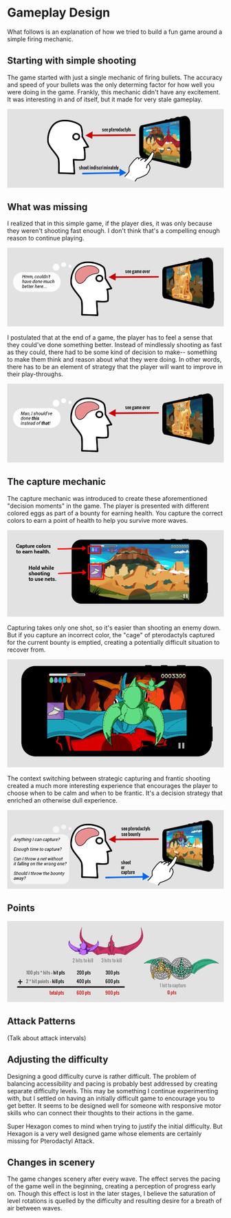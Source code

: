 # Gameplay Design

What follows is an explanation of how we tried to build a fun game around a
simple firing mechanic.

## Starting with simple shooting

The game started with just a single mechanic of firing bullets.  The accuracy
and speed of your bullets was the only determing factor for how well you were
doing in the game.  Frankly, this mechanic didn't have any excitement.  It was
interesting in and of itself, but it made for very stale gameplay.

![gameplay-shoot](img/gameplay-shoot.png)

## What was missing

I realized that in this simple game, if the player dies, it was only because
they weren't shooting fast enough.  I don't think that's a compelling enough
reason to continue playing.

![gameplay-thought1](img/gameplay-thought1.png)

I postulated that at the end of a game, the player has to feel a sense that
they could've done something better.  Instead of mindlessly shooting as fast as
they could, there had to be some kind of decision to make-- something to make
them think and reason about what they were doing.  In other words, there has to
be an element of strategy that the player will want to improve in their
play-throughs.

![gameplay-thought2](img/gameplay-thought2.png)

## The capture mechanic

The capture mechanic was introduced to create these aforementioned "decision
moments" in the game.  The player is presented with different colored eggs
as part of a bounty for earning health.  You capture the correct colors
to earn a point of health to help you survive more waves.

![gameplay-bounty](img/gameplay-bounty.png)

Capturing takes only one shot, so it's easier than shooting an enemy down.  But
if you capture an incorrect color, the "cage" of pterodactyls captured for the
current bounty is emptied, creating a potentially difficult situation to
recover from.

![gameplay-frenzy](img/gameplay-frenzy.png)

The context switching between strategic capturing and frantic shooting created
a much more interesting experience that encourages the player to choose when to
be calm and when to be frantic.  It's a decision strategy that enriched an
otherwise dull experience.

![gameplay-thought3](img/gameplay-thought3.png)

## Points

![gameplay-points](img/gameplay-points.png)

## Attack Patterns

(Talk about attack intervals)

## Adjusting the difficulty

Designing a good difficulty curve is rather difficult.  The problem of
balancing accessibility and pacing is probably best addressed by creating
separate difficulty levels.  This may be something I continue experimenting
with, but I settled on having an initially difficult game to encourage you to
get better.  It seems to be designed well for someone with responsive motor
skills who can connect their thoughts to their actions in the game.

Super Hexagon comes to mind when trying to justify the initial difficulty.  But
Hexagon is a very well designed game whose elements are certainly missing for
Pterodactyl Attack.

## Changes in scenery

The game changes scenery after every wave.  The effect serves the pacing of the
game well in the beginning, creating a perception of progress early on.  Though
this effect is lost in the later stages, I believe the saturation of level
rotations is quelled by the difficulty and resulting desire for a breath of air
between waves.
